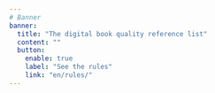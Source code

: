 ```yaml
---
# Banner
banner:
  title: "The digital book quality reference list"
  content: ""
  button:
    enable: true
    label: "See the rules"
    link: "en/rules/"
---
```

